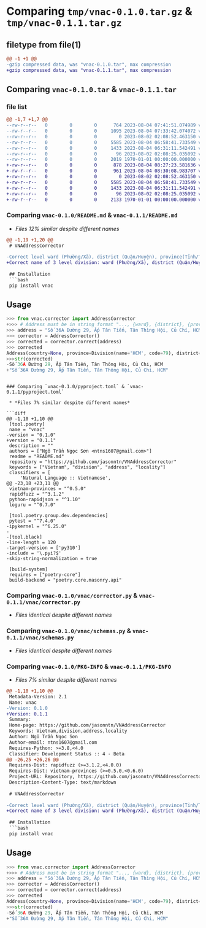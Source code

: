 # Comparing `tmp/vnac-0.1.0.tar.gz` & `tmp/vnac-0.1.1.tar.gz`

## filetype from file(1)

```diff
@@ -1 +1 @@
-gzip compressed data, was "vnac-0.1.0.tar", max compression
+gzip compressed data, was "vnac-0.1.1.tar", max compression
```

## Comparing `vnac-0.1.0.tar` & `vnac-0.1.1.tar`

### file list

```diff
@@ -1,7 +1,7 @@
--rw-r--r--   0        0        0      764 2023-08-04 07:41:51.074989 vnac-0.1.0/README.md
--rw-r--r--   0        0        0     1095 2023-08-04 07:33:42.074072 vnac-0.1.0/pyproject.toml
--rw-r--r--   0        0        0        0 2023-08-02 02:08:52.463150 vnac-0.1.0/vnac/__init__.py
--rw-r--r--   0        0        0     5585 2023-08-04 06:58:41.733549 vnac-0.1.0/vnac/corrector.py
--rw-r--r--   0        0        0     1433 2023-08-04 06:31:11.542491 vnac-0.1.0/vnac/schemas.py
--rw-r--r--   0        0        0       96 2023-08-02 02:08:25.035092 vnac-0.1.0/vnac/utils.py
--rw-r--r--   0        0        0     2019 1970-01-01 00:00:00.000000 vnac-0.1.0/PKG-INFO
+-rw-r--r--   0        0        0      878 2023-08-04 08:27:23.581636 vnac-0.1.1/README.md
+-rw-r--r--   0        0        0      961 2023-08-04 08:30:08.983707 vnac-0.1.1/pyproject.toml
+-rw-r--r--   0        0        0        0 2023-08-02 02:08:52.463150 vnac-0.1.1/vnac/__init__.py
+-rw-r--r--   0        0        0     5585 2023-08-04 06:58:41.733549 vnac-0.1.1/vnac/corrector.py
+-rw-r--r--   0        0        0     1433 2023-08-04 06:31:11.542491 vnac-0.1.1/vnac/schemas.py
+-rw-r--r--   0        0        0       96 2023-08-02 02:08:25.035092 vnac-0.1.1/vnac/utils.py
+-rw-r--r--   0        0        0     2133 1970-01-01 00:00:00.000000 vnac-0.1.1/PKG-INFO
```

### Comparing `vnac-0.1.0/README.md` & `vnac-0.1.1/README.md`

 * *Files 12% similar despite different names*

```diff
@@ -1,19 +1,20 @@
 # VNAddressCorrector
 
-Correct level ward (Phường/Xã), district (Quận/Huyện), province(Tỉnh/Thành Phố) in Vietnam address.
+Correct name of 3 level division: ward (Phường/Xã), district (Quận/Huyện), province(Tỉnh/Thành Phố) in Vietnam address.
 
 ## Installation
 ```bash
 pip install vnac
 ```
 ## Usage
 ```python
 >>> from vnac.corrector import AddressCorrector
+>>> # Address must be in string format "..., {ward}, {district}, {province}" (split by ',')
 >>> address = "Số 36A Đường 29, Ấp Tân Tiến, Tân Thìng Hội, Củ Chí, HCM"
 >>> corrector = AddressCorrector()
 >>> corrected = corrector.correct(address)
 >>> corrected
 Address(country=None, province=Division(name='HCM', code=79), district=Division(name='Củ Chi', code=None), ward=Division(name='Tân Thông Hội', code=None), street=Division(name='Số 36A Đường 29, Ấp Tân Tiến', code=None))
 >>>str(corrected)
-Số 36A Đường 29, Ấp Tân Tiến, Tân Thông Hội, Củ Chi, HCM
+"Số 36A Đường 29, Ấp Tân Tiến, Tân Thông Hội, Củ Chi, HCM"
 ```
```

### Comparing `vnac-0.1.0/pyproject.toml` & `vnac-0.1.1/pyproject.toml`

 * *Files 7% similar despite different names*

```diff
@@ -1,10 +1,10 @@
 [tool.poetry]
 name = "vnac"
-version = "0.1.0"
+version = "0.1.1"
 description = ""
 authors = ["Ngô Trần Ngọc Sơn <ntns1607@gmail.com>"]
 readme = "README.md"
 repository = "https://github.com/jasonntn/VNAddressCorrector"
 keywords = ["Vietnam", "division", "address", "locality"]
 classifiers = [
     'Natural Language :: Vietnamese',
@@ -23,18 +23,11 @@
 vietnam-provinces = "^0.5.0"
 rapidfuzz = "^3.1.2"
 python-rapidjson = "^1.10"
 loguru = "^0.7.0"
 
 [tool.poetry.group.dev.dependencies]
 pytest = "^7.4.0"
-ipykernel = "^6.25.0"
-
-[tool.black]
-line-length = 120
-target-version = ['py310']
-include = '\.pyi?$'
-skip-string-normalization = true
 
 [build-system]
 requires = ["poetry-core"]
 build-backend = "poetry.core.masonry.api"
```

### Comparing `vnac-0.1.0/vnac/corrector.py` & `vnac-0.1.1/vnac/corrector.py`

 * *Files identical despite different names*

### Comparing `vnac-0.1.0/vnac/schemas.py` & `vnac-0.1.1/vnac/schemas.py`

 * *Files identical despite different names*

### Comparing `vnac-0.1.0/PKG-INFO` & `vnac-0.1.1/PKG-INFO`

 * *Files 7% similar despite different names*

```diff
@@ -1,10 +1,10 @@
 Metadata-Version: 2.1
 Name: vnac
-Version: 0.1.0
+Version: 0.1.1
 Summary: 
 Home-page: https://github.com/jasonntn/VNAddressCorrector
 Keywords: Vietnam,division,address,locality
 Author: Ngô Trần Ngọc Sơn
 Author-email: ntns1607@gmail.com
 Requires-Python: >=3.8,<4.0
 Classifier: Development Status :: 4 - Beta
@@ -26,25 +26,26 @@
 Requires-Dist: rapidfuzz (>=3.1.2,<4.0.0)
 Requires-Dist: vietnam-provinces (>=0.5.0,<0.6.0)
 Project-URL: Repository, https://github.com/jasonntn/VNAddressCorrector
 Description-Content-Type: text/markdown
 
 # VNAddressCorrector
 
-Correct level ward (Phường/Xã), district (Quận/Huyện), province(Tỉnh/Thành Phố) in Vietnam address.
+Correct name of 3 level division: ward (Phường/Xã), district (Quận/Huyện), province(Tỉnh/Thành Phố) in Vietnam address.
 
 ## Installation
 ```bash
 pip install vnac
 ```
 ## Usage
 ```python
 >>> from vnac.corrector import AddressCorrector
+>>> # Address must be in string format "..., {ward}, {district}, {province}" (split by ',')
 >>> address = "Số 36A Đường 29, Ấp Tân Tiến, Tân Thìng Hội, Củ Chí, HCM"
 >>> corrector = AddressCorrector()
 >>> corrected = corrector.correct(address)
 >>> corrected
 Address(country=None, province=Division(name='HCM', code=79), district=Division(name='Củ Chi', code=None), ward=Division(name='Tân Thông Hội', code=None), street=Division(name='Số 36A Đường 29, Ấp Tân Tiến', code=None))
 >>>str(corrected)
-Số 36A Đường 29, Ấp Tân Tiến, Tân Thông Hội, Củ Chi, HCM
+"Số 36A Đường 29, Ấp Tân Tiến, Tân Thông Hội, Củ Chi, HCM"
 ```
```


